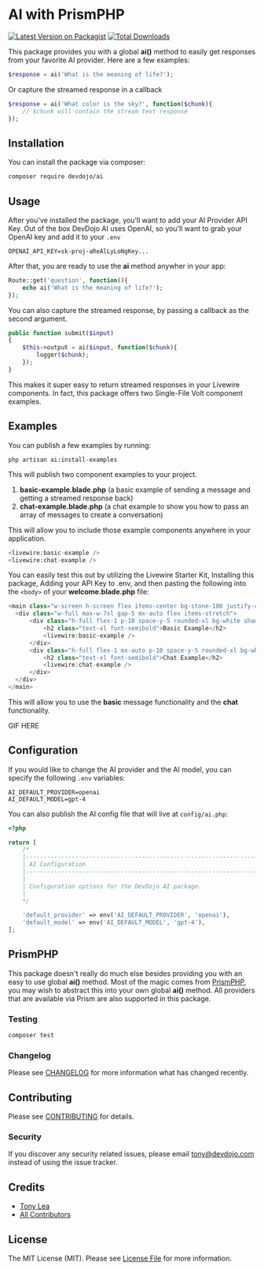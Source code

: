 # AI with PrismPHP

[![Latest Version on Packagist](https://img.shields.io/packagist/v/devdojo/ai.svg?style=flat-square)](https://packagist.org/packages/devdojo/ai)
[![Total Downloads](https://img.shields.io/packagist/dt/devdojo/ai.svg?style=flat-square)](https://packagist.org/packages/devdojo/ai)

This package provides you with a global **ai()** method to easily get responses from your favorite AI provider. Here are a few examples:

```php
$response = ai('What is the meaning of life?');
```

Or capture the streamed response in a callback

```php
$response = ai('What color is the sky?', function($chunk){
    // $chunk will contain the stream text response
});
```

## Installation

You can install the package via composer:

```bash
composer require devdojo/ai
```

## Usage

After you've installed the package, you'll want to add your AI Provider API Key. Out of the box DevDojo AI uses OpenAI, so you'll want to grab your OpenAI key and add it to your `.env`

```
OPENAI_API_KEY=sk-proj-aReAlLyLoNgKey...
```

After that, you are ready to use the **ai** method anywher in your app:

```php
Route::get('question', function(){
    echo ai('What is the meaning of life?');
});
```

You can also capture the streamed response, by passing a callback as the second argument.

```php
public function submit($input)
{
    $this->output = ai($input, function($chunk){
        logger($chunk);
    });
}
```

This makes it super easy to return streamed responses in your Livewire components. In fact, this package offers two Single-File Volt component examples.

## Examples

You can publish a few examples by running:

```
php artisan ai:install-examples
```

This will publish two component examples to your project. 

1. **basic-example.blade.php** (a basic example of sending a message and getting a streamed response back)
2. **chat-example.blade.php** (a chat example to show you how to pass an array of messages to create a conversation)

This will allow you to include those example components anywhere in your application. 

```php
<livewire:basic-example />
<livewire:chat-example />
```

You can easily test this out by utilizing the Livewire Starter Kit, Installing this package, Adding your API Key to .env, and then pasting the following into the `<body>` of your **welcome.blade.php** file:

```php
<main class="w-screen h-screen flex items-center bg-stone-100 justify-center">
  <div class="w-full max-w-7xl gap-5 mx-auto flex items-stretch">
      <div class="h-full flex-1 p-10 space-y-5 rounded-xl bg-white shadow-sm">
          <h2 class="text-xl font-semibold">Basic Example</h2>
          <livewire:basic-example />
      </div>
      <div class="h-full flex-1 mx-auto p-10 space-y-5 rounded-xl bg-white shadow-sm">
          <h2 class="text-xl font-semibold">Chat Example</h2>
          <livewire:chat-example />
      </div>
  </div>
</main>
```

This will allow you to use the **basic** message functionality and the **chat** functionality.

GIF HERE

## Configuration

If you would like to change the AI provider and the AI model, you can specify the following `.env` variables:

```
AI_DEFAULT_PROVIDER=openai
AI_DEFAULT_MODEL=gpt-4
```

You can also publish the AI config file that will live at `config/ai.php`:

```php
<?php

return [
    /*
    |--------------------------------------------------------------------------
    | AI Configuration
    |--------------------------------------------------------------------------
    |
    | Configuration options for the DevDojo AI package.
    |
    */

    'default_provider' => env('AI_DEFAULT_PROVIDER', 'openai'),
    'default_model' => env('AI_DEFAULT_MODEL', 'gpt-4'),
];
```

## PrismPHP

This package doesn't really do much else besides providing you with an easy to use global **ai()** method. Most of the magic comes from [PrismPHP](https://prismphp.com/), you may wish to abstract this into your own global **ai()** method. All providers that are available via Prism are also supported in this package.

### Testing

```bash
composer test
```

### Changelog

Please see [CHANGELOG](CHANGELOG.md) for more information what has changed recently.

## Contributing

Please see [CONTRIBUTING](CONTRIBUTING.md) for details.

### Security

If you discover any security related issues, please email tony@devdojo.com instead of using the issue tracker.

## Credits

-   [Tony Lea](https://github.com/devdojo)
-   [All Contributors](../../contributors)

## License

The MIT License (MIT). Please see [License File](LICENSE.md) for more information.
